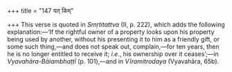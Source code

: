 +++
title = "147 यत् किम्"

+++
This verse is quoted in *Smṛtitattva* (II, p. 222), which adds the
following explanation:—‘If the rightful owner of a property looks upon
his property being used by another, without his presenting it to him as
a friendly gift, or some such thing,—and does not speak out,
complain,—for ten years, then he is no longer entitled to receive it;
*i.e*., his ownership over it ceases’;—in *Vyavahāra-Bālambhaṭṭī* (p.
101),—and in *Vīramitrodaya* (Vyavahāra, 65b).


